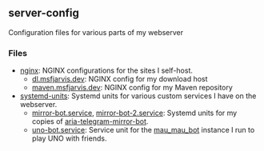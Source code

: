 ## server-config

Configuration files for various parts of my webserver

### Files

- [nginx](nginx): NGINX configurations for the sites I self-host.
  - [dl.msfjarvis.dev](nginx/dl.msfjarvis.dev): NGINX config for my download host
  - [maven.msfjarvis.dev](nginx/maven.msfjarvis.dev): NGINX config for my Maven repository
- [systemd-units](systemd_units): Systemd units for various custom services I have on the webserver.
  - [mirror-bot.service](systemd_units/mirror-bot.service), [mirror-bot-2.service](systemd_units/mirror-bot-2.service): Systemd units for my copies of [aria-telegram-mirror-bot](https://github.com/out386/aria-telegram-mirror-bot).
  - [uno-bot.service](systemd_units/uno-bot.service): Service unit for the [mau_mau_bot](https://github.com/msfjarvis/mau_mau_bot) instance I run to play UNO with friends.
